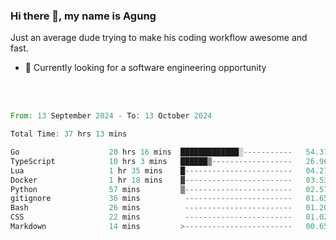 ### Hi there 👋, my name is Agung
Just an average dude trying to make his coding workflow awesome and fast.

<!--
**agungfir98/agungfir98** is a ✨ _special_ ✨ repository because its `README.md` (this file) appears on your GitHub profile.
-->

- 🔭 Currently looking for a software engineering opportunity
<br/>
<br/>
<!--START_SECTION:waka-->

```rust
From: 13 September 2024 - To: 13 October 2024

Total Time: 37 hrs 13 mins

Go                    20 hrs 16 mins  █████████████░-----------   54.31 %
TypeScript            10 hrs 3 mins   ██████▒------------------   26.96 %
Lua                   1 hr 35 mins    █------------------------   04.27 %
Docker                1 hr 18 mins    ▓------------------------   03.53 %
Python                57 mins         ▒------------------------   02.57 %
gitignore             36 mins          ------------------------   01.65 %
Bash                  26 mins          ------------------------   01.20 %
CSS                   22 mins          ------------------------   01.02 %
Markdown              14 mins         >------------------------   00.65 %
```

<!--END_SECTION:waka-->
